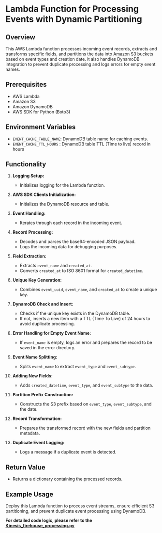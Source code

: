 # Lambda Function for Processing Events with Dynamic Partitioning

## Overview

This AWS Lambda function processes incoming event records, extracts and transforms specific fields, and partitions the data into Amazon S3 buckets based on event types and creation date. It also handles DynamoDB integration to prevent duplicate processing and logs errors for empty event names.

## Prerequisites

- AWS Lambda
- Amazon S3
- Amazon DynamoDB
- AWS SDK for Python (Boto3)

## Environment Variables

- `EVENT_CACHE_TABLE_NAME`: DynamoDB table name for caching events.
- `EVENT_CACHE_TTL_HOURS` : DynamoDB table TTL (Time to live) record in hours

## Functionality

1. **Logging Setup:**
   - Initializes logging for the Lambda function.

2. **AWS SDK Clients Initialization:**
   - Initializes the DynamoDB resource and table.

3. **Event Handling:**
   - Iterates through each record in the incoming event.

4. **Record Processing:**
   - Decodes and parses the base64-encoded JSON payload.
   - Logs the incoming data for debugging purposes.

5. **Field Extraction:**
   - Extracts `event_name` and `created_at`.
   - Converts `created_at` to ISO 8601 format for `created_datetime`.

6. **Unique Key Generation:**
   - Combines `event_uuid`, `event_name`, and `created_at` to create a unique key.

7. **DynamoDB Check and Insert:**
   - Checks if the unique key exists in the DynamoDB table.
   - If not, inserts a new item with a TTL (Time To Live) of 24 hours to avoid duplicate processing.

8. **Error Handling for Empty Event Name:**
   - If `event_name` is empty, logs an error and prepares the record to be saved in the error directory.

9. **Event Name Splitting:**
   - Splits `event_name` to extract `event_type` and `event_subtype`.

10. **Adding New Fields:**
    - Adds `created_datetime`, `event_type`, and `event_subtype` to the data.

11. **Partition Prefix Construction:**
    - Constructs the S3 prefix based on `event_type`, `event_subtype`, and the date.

12. **Record Transformation:**
    - Prepares the transformed record with the new fields and partition metadata.

13. **Duplicate Event Logging:**
    - Logs a message if a duplicate event is detected.

## Return Value

- Returns a dictionary containing the processed records.

## Example Usage

Deploy this Lambda function to process event streams, ensure efficient S3 partitioning, and prevent duplicate event processing using DynamoDB.

**For detailed code logic, please refer to the [Kinesis_firehouse_processing.py](kinesis_firehouse_processing.py)**
